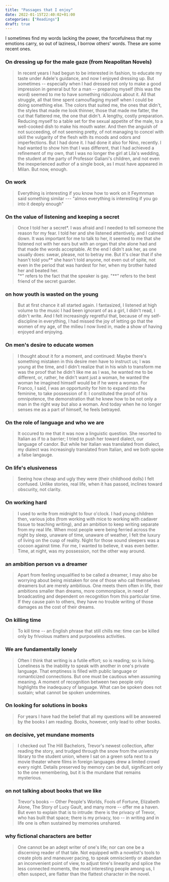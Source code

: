 ```yaml
---
title: "Passages that I enjoy"
date: 2022-01-15T22:40:02+01:00
categories: ["Readings"]
draft: true
---
```


I sometimes find my words lacking the power, the forcefulness that my emotions carry, so out of laziness, I borrow others' words. These are some recent ones. 


### On dressing up for the male gaze (from Neapolitan Novels)
> In recent years I had begun to be interested in fashion, to educate my taste under Adele's guidance, and now I enjoyed dressing up. But sometimes -- especially when I had dressed not only to make a good impression in general but for a man -- preparing myself (this was the word) seemed to me to have something ridiculous about it. All that struggle, all that time spent camouflaging myself when I could be doing something else. The colors that suited me, the ones that didn't, the styles that made me look thinner, those that made me fatter, the cut that flattered me, the one that didn't. A lengthy, costly preparation. Reducing myself to a table set for the sexual appetite of the male, to a well-cooked dish to make his mouth water. And then the anguish of not succeeding, of not seeming pretty, of not managing to concel with skill the vulgarity of the flesh with its moods and odors and imperfections. But I had done it. I had done it also for Nino, recently. I had wanted to show him that I was different, that I had achieved a refinement of my own, that I was no longer the girl at Lila's wedding, the student at the party of Professor Galiani's children, and not even the inexperienced author of a single book, as I must have appeared in Milan. But now, enough. 

### On work 
> Everything is interesting if you know how to work on it 
Feymnman said something similar --- "almos everything is interesting if you go into it deeply enough" 

### On the value of listening and keeping a secret 
> Once I told her a secret*. I was afraid and I needed to tell someone the reason for my fear. I told her and she listened attentively, and I calmed down. It was important for me to talk to her, it seemed to me that she listened not with her ears but with an organ that she alone had and that made the words acceptable. At the end I didn't ask her, as one usually does: swear, please, not to betray me. But it's clear that if she hasn't told you** she hasn't told anyone, not even out of spite, not even in the period that was hardest for her, when my brother hated her and beated her.   
> "*" refers to the fact that the speaker is gay. "**" refers to the best friend of the secret guarder. 

### on how youth is wasted on the young 
> But at first chance it all started again. I fantasized, I listened at high volume to the music I had been ignorant of as a girl, I didn't read, I didn't write. And I felt increasingly regretful that, because of my self-discipline in everything, I had missed the joy of letting go that the women of my age, of the milieu I now lived in, made a show of having enjoyed and enjoying. 

### On men's desire to educate women 
> I thought about it for a moment, and continued: Maybe there's something mistaken in this desire men have to instruct us; I was young at the time, and I didn't realize that in his wish to transform me was the proof that he didn't like me as I was, he wanted me to be different, or, rather, he didn't want just a woman, he wanted the woman he imagined himself would be if he were a woman. For Franco, I said, I was an opportunity for him to expand into the feminine, to take possession of it: I constituted the proof of his omnipotence, the demonstration that he knew how to be not only a man in the right way but also a woman. And today when he no longer senses me as a part of himself, he feels betrayed. 

### On the role of language and who we are 
> It occured to me that it was now a linguistic question. She resorted to Italian as if to a barrier; I tried to push her toward dialect, our language of candor. But while her Italian was translated from dialect, my dialect was increasingly translated from Italian, and we both spoke a false langauge. 

### On life's elusiveness 
> Seeing how cheap and ugly they were (their childhood dolls) I felt confused. Unlike stories, real life, when it has passed, inclines toward obscurity, not clarity. 


### On working hard 
> I used to write from midnight to four o'clock. I had young children then, various jobs (from working with mice to working with cadaver tissue to teaching writing), and an ambition to keep writing separate from my real life. When most people were being ferried across the night by sleep, unaware of time, unaware of weather, I felt the luxury of living on the cusp of reality. Night for those sound sleepers was a cocoon against time. For me, I wanted to believe, it was even better. Time, at night, was my possession, not the other way around. 

### an ambition person vs a dreamer 
> Apart from feeling unqualified to be called a dreamer, I may also be worrying about being mistaken for one of those who call themselves dreamers but are merely ambitious. One meets them often in life, their ambitions smaller than dreams, more commonplace, in need of broadcasting and dependent on recognition from this particular time. If they cause pain to others, they have no trouble writing of those damages as the cost of their dreams. 

### On killing time 
> To kill time -- an English phrase that still chills me: time can be killed only by frivolous matters and purposeless activities.

### We are fundamentally lonely
> Often I think that writing is a futile effort; so is reading; so is living. Loneliness is the inability to speak with another in one's private language. That emptiness is filled with public language or romanticized connections. But one must be cautious when assuming meaning. A moment of recognition between two people only highlights the inadequacy of language. What can be spoken does not sustain; what cannot be spoken undermines. 

### On looking for solutions in books
> For years I have had the belief that all my questions will be answered by the books I am reading. Books, however, only lead to other books. 

### on decisive, yet mundane moments 
> I checked out The Hill Bachelors, Trevor's newest collection, after reading the story, and trudged through the snow from the university library to the student union, where I sat on a green sofa next to a movie theater where films in foreign languages drew a limited crowd every night. Details preserved by memory can be dull, significant only to the one remembering, but it is the mundane that remains mysterious. 

### on not talking about books that we like 
> Trevor's books -- Other People's Worlds, Fools of Fortune, Elizabeth Alone, The Story of Lucy Gault, and many more -- offer me a haven. But even to explain that is to intrude: there is the privacy of Trevor, who has built that space; there is my privacy, too -- in writing and in life one is often sustained by memories unshared. 


### why fictional characters are better 
> One cannot be an adept writer of one's life; nor can one be a discerning reader of that tale. Not equipped with a novelist's tools to create plots and maneuver pacing, to speak omnisciently or abandan an inconvenient point of view, to adjust time's linearity and splice the less connected moments, the most interesting people among us, I often suspect, are flatter than the flattest character in the novel. 
